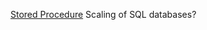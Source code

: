 [Stored Procedure](https://www.w3schools.com/sql/sql_stored_procedures.asp)
Scaling of SQL databases?
